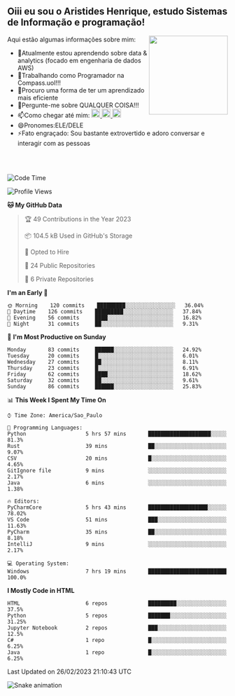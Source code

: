 ## Oiii eu sou o Aristides Henrique, estudo Sistemas de Informação e programação!

<div >
Aqui estão algumas informações sobre mim:<img align="right" height="180em" src="https://user-images.githubusercontent.com/97318481/177042589-45d62122-82a9-4a32-b3a7-87b322825b2f.png">
</div>

- 🌱Atualmente estou aprendendo sobre data & analytics (focado em engenharia de dados AWS)
- 👯Trabalhando como Programador na Compass.uol!!!
- 🤔Procuro uma forma de ter um aprendizado mais eficiente
- 💬Pergunte-me sobre QUALQUER COISA!!!
- 📫Como chegar até mim:
  <a href="https://www.instagram.com/aryhenry/" target="_blank">
  <img src="https://img.shields.io/badge/-Instagram-%23E4405F?style=for-the-badge&logo=instagram&logoColor=black" height="20px">
  </a>
  <a href="https://www.linkedin.com/in/aristides-henrique/" target="_blank">
  <img src="https://img.shields.io/badge/-LinkedIn-%230077B5?style=for-the-badge&logo=linkedin&logoColor=black" height="20px">
  </a> 
  <a href="mailto:arihenriqueuna@gmail.com">
  <img src="https://img.shields.io/badge/-Gmail-%23333?style=for-the-badge&logo=gmail&logoColor=white" height="20px">
  </a>
- 😄Pronomes:ELE/DELE
- ⚡Fato engraçado: Sou bastante extrovertido e adoro conversar e interagir com as pessoas
<br/>
<br/>

<!--START_SECTION:waka-->
![Code Time](http://img.shields.io/badge/Code%20Time-425%20hrs%2023%20mins-blue)

![Profile Views](http://img.shields.io/badge/Profile%20Views-0-blue)

**🐱 My GitHub Data** 

> 🏆 49 Contributions in the Year 2023
 > 
> 📦 104.5 kB Used in GitHub's Storage 
 > 
> 💼 Opted to Hire
 > 
> 📜 24 Public Repositories 
 > 
> 🔑 6 Private Repositories  
 > 
**I'm an Early 🐤** 

```text
🌞 Morning    120 commits    █████████░░░░░░░░░░░░░░░░   36.04% 
🌇 Daytime    126 commits    █████████░░░░░░░░░░░░░░░░   37.84% 
🌃 Evening    56 commits     ████░░░░░░░░░░░░░░░░░░░░░   16.82% 
🌙 Night      31 commits     ██░░░░░░░░░░░░░░░░░░░░░░░   9.31%

```
📅 **I'm Most Productive on Sunday** 

```text
Monday       83 commits     ██████░░░░░░░░░░░░░░░░░░░   24.92% 
Tuesday      20 commits     █░░░░░░░░░░░░░░░░░░░░░░░░   6.01% 
Wednesday    27 commits     ██░░░░░░░░░░░░░░░░░░░░░░░   8.11% 
Thursday     23 commits     █░░░░░░░░░░░░░░░░░░░░░░░░   6.91% 
Friday       62 commits     ████░░░░░░░░░░░░░░░░░░░░░   18.62% 
Saturday     32 commits     ██░░░░░░░░░░░░░░░░░░░░░░░   9.61% 
Sunday       86 commits     ██████░░░░░░░░░░░░░░░░░░░   25.83%

```


📊 **This Week I Spent My Time On** 

```text
⌚︎ Time Zone: America/Sao_Paulo

💬 Programming Languages: 
Python                   5 hrs 57 mins       ████████████████████░░░░░   81.3% 
Rust                     39 mins             ██░░░░░░░░░░░░░░░░░░░░░░░   9.07% 
CSV                      20 mins             █░░░░░░░░░░░░░░░░░░░░░░░░   4.65% 
GitIgnore file           9 mins              ░░░░░░░░░░░░░░░░░░░░░░░░░   2.17% 
Java                     6 mins              ░░░░░░░░░░░░░░░░░░░░░░░░░   1.38%

🔥 Editors: 
PyCharmCore              5 hrs 43 mins       ███████████████████░░░░░░   78.02% 
VS Code                  51 mins             ███░░░░░░░░░░░░░░░░░░░░░░   11.63% 
PyCharm                  35 mins             ██░░░░░░░░░░░░░░░░░░░░░░░   8.18% 
IntelliJ                 9 mins              ░░░░░░░░░░░░░░░░░░░░░░░░░   2.17%

💻 Operating System: 
Windows                  7 hrs 19 mins       █████████████████████████   100.0%

```

**I Mostly Code in HTML** 

```text
HTML                     6 repos             █████████░░░░░░░░░░░░░░░░   37.5% 
Python                   5 repos             ███████░░░░░░░░░░░░░░░░░░   31.25% 
Jupyter Notebook         2 repos             ███░░░░░░░░░░░░░░░░░░░░░░   12.5% 
C#                       1 repo              █░░░░░░░░░░░░░░░░░░░░░░░░   6.25% 
Java                     1 repo              █░░░░░░░░░░░░░░░░░░░░░░░░   6.25%

```



 Last Updated on 26/02/2023 21:10:43 UTC
<!--END_SECTION:waka-->

![Snake animation](https://github.com/arihenrique/arihenrique/blob/output/github-contribution-grid-snake.svg)
